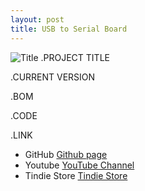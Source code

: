 ```yaml
---
layout: post
title: USB to Serial Board
---
```


![Title](/images/20220418_132732.jpg)
.PROJECT TITLE


.CURRENT VERSION


.BOM


.CODE


.LINK
- GitHub [Github page](https://github.com/BadgePiratesLLC)
- Youtube [YouTube Channel](https://www.youtube.com/channel/UCRVegJ2Y7m-8vIXnG0BIhyw/featured/) 
- Tindie Store [Tindie Store](https://www.tindie.com/stores/badgepirates/)
<br>
